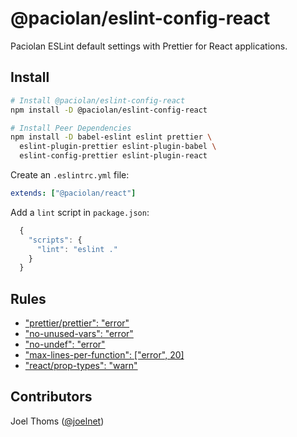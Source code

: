# @paciolan/eslint-config-react

Paciolan ESLint default settings with Prettier for React applications.

## Install

```bash
# Install @paciolan/eslint-config-react
npm install -D @paciolan/eslint-config-react

# Install Peer Dependencies
npm install -D babel-eslint eslint prettier \
  eslint-plugin-prettier eslint-plugin-babel \
  eslint-config-prettier eslint-plugin-react
```

Create an `.eslintrc.yml` file:

```yaml
extends: ["@paciolan/react"]
```

Add a `lint` script in `package.json`:

```javascript
  {
    "scripts": {
      "lint": "eslint ."
    }
  }
```

## Rules

- ["prettier/prettier": "error"](https://github.com/prettier/eslint-config-prettier)
- ["no-unused-vars": "error"](https://eslint.org/docs/rules/no-unused-vars)
- ["no-undef": "error"](https://eslint.org/docs/rules/no-undef)
- ["max-lines-per-function": ["error", 20]](https://eslint.org/docs/rules/max-lines-per-function)
- ["react/prop-types": "warn"](https://github.com/yannickcr/eslint-plugin-react/blob/HEAD/docs/rules/prop-types.md)

## Contributors

Joel Thoms ([@joelnet](https://twitter.com/joelnet))
